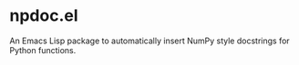 # npdoc.el

An Emacs Lisp package to automatically insert NumPy style docstrings
for Python functions.
